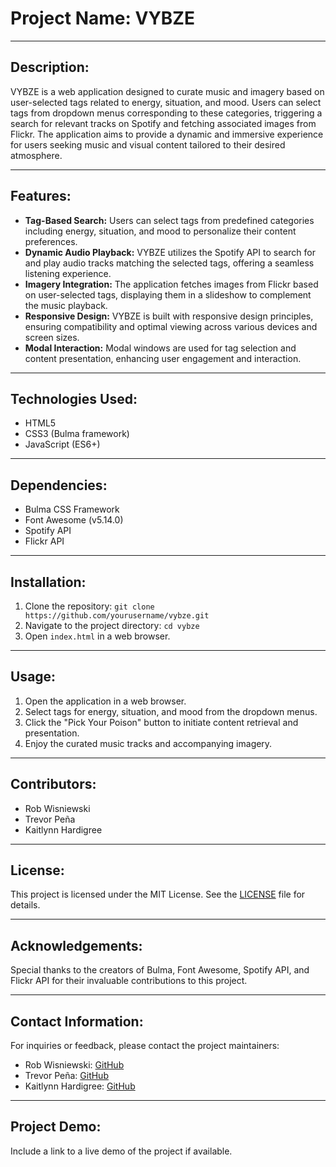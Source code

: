 # Project Name: VYBZE

---

## Description:
VYBZE is a web application designed to curate music and imagery based on user-selected tags related to energy, situation, and mood. Users can select tags from dropdown menus corresponding to these categories, triggering a search for relevant tracks on Spotify and fetching associated images from Flickr. The application aims to provide a dynamic and immersive experience for users seeking music and visual content tailored to their desired atmosphere.

---

## Features:
- **Tag-Based Search:** Users can select tags from predefined categories including energy, situation, and mood to personalize their content preferences.
- **Dynamic Audio Playback:** VYBZE utilizes the Spotify API to search for and play audio tracks matching the selected tags, offering a seamless listening experience.
- **Imagery Integration:** The application fetches images from Flickr based on user-selected tags, displaying them in a slideshow to complement the music playback.
- **Responsive Design:** VYBZE is built with responsive design principles, ensuring compatibility and optimal viewing across various devices and screen sizes.
- **Modal Interaction:** Modal windows are used for tag selection and content presentation, enhancing user engagement and interaction.

---

## Technologies Used:
- HTML5
- CSS3 (Bulma framework)
- JavaScript (ES6+)

---

## Dependencies:
- Bulma CSS Framework
- Font Awesome (v5.14.0)
- Spotify API
- Flickr API

---

## Installation:
1. Clone the repository: `git clone https://github.com/yourusername/vybze.git`
2. Navigate to the project directory: `cd vybze`
3. Open `index.html` in a web browser.

---

## Usage:
1. Open the application in a web browser.
2. Select tags for energy, situation, and mood from the dropdown menus.
3. Click the "Pick Your Poison" button to initiate content retrieval and presentation.
4. Enjoy the curated music tracks and accompanying imagery.

---

## Contributors:
- Rob Wisniewski
- Trevor Peña
- Kaitlynn Hardigree

---

## License:
This project is licensed under the MIT License. See the [LICENSE](LICENSE) file for details.

---

## Acknowledgements:
Special thanks to the creators of Bulma, Font Awesome, Spotify API, and Flickr API for their invaluable contributions to this project.

---

## Contact Information:
For inquiries or feedback, please contact the project maintainers:
- Rob Wisniewski: [GitHub](https://github.com/contra19)
- Trevor Peña: [GitHub](https://github.com/trevorapena)
- Kaitlynn Hardigree: [GitHub](https://github.com/khardigree)

---

## Project Demo:
Include a link to a live demo of the project if available.
